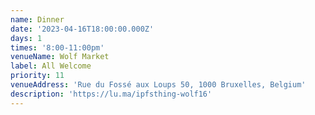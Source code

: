 ```yaml
---
name: Dinner
date: '2023-04-16T18:00:00.000Z'
days: 1
times: '8:00-11:00pm'
venueName: Wolf Market
label: All Welcome
priority: 11
venueAddress: 'Rue du Fossé aux Loups 50, 1000 Bruxelles, Belgium'
description: 'https://lu.ma/ipfsthing-wolf16'
---
```









